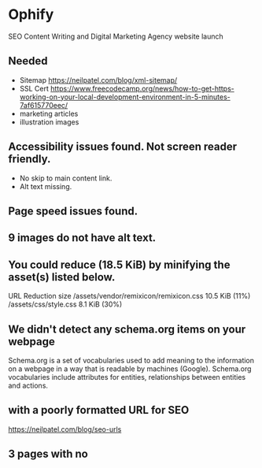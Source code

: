 # Ophify
SEO Content Writing and Digital Marketing Agency website launch


## Needed
- Sitemap https://neilpatel.com/blog/xml-sitemap/
- SSL Cert https://www.freecodecamp.org/news/how-to-get-https-working-on-your-local-development-environment-in-5-minutes-7af615770eec/
- marketing articles
- illustration images

## Accessibility issues found. Not screen reader friendly.
- No skip to main content link.
- Alt text missing.

## Page speed issues found.
## 9 images do not have alt text.

## You could reduce (18.5 KiB) by minifying the asset(s) listed below.
URL 	Reduction size
  /assets/vendor/remixicon/remixicon.css 	10.5 KiB (11%)
  /assets/css/style.css 	8.1 KiB (30%)
 
## We didn't detect any schema.org items on your webpage
Schema.org is a set of vocabularies used to add meaning to the information on a webpage in a way that is readable by machines (Google). Schema.org vocabularies include attributes for entities, relationships between entities and actions.

## with a poorly formatted URL for SEO
https://neilpatel.com/blog/seo-urls

## 3 pages with no <title> tag
https://neilpatel.com/blog/title-tags-seo/

## Submit site to Search Engines
https://www.ionos.com/digitalguide/websites/website-creation/registering-a-website-submitting-urls-to-google/
https://www.google.com/webmasters/tools/submit-url?pli=1

